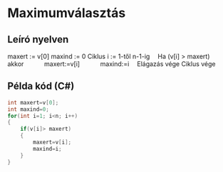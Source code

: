 # Maximumválasztás

## Leíró nyelven

maxert := v[0]
maxind := 0
Ciklus i := 1-től n-1-ig
&emsp;Ha (v[i] > maxert)
&emsp;&emsp;akkor
&emsp;&emsp;&emsp;maxert:=v[i]
&emsp;&emsp;&emsp;maxind:=i
&emsp;Elágazás vége
Ciklus vége

## Példa kód (C#)

```cs
int maxert=v[0];  
int maxind=0;  
for(int i=1; i<n; i++)
{
    if(v[i]> maxert)  
    {
        maxert=v[i];
        maxind=i;
    }
}
```
